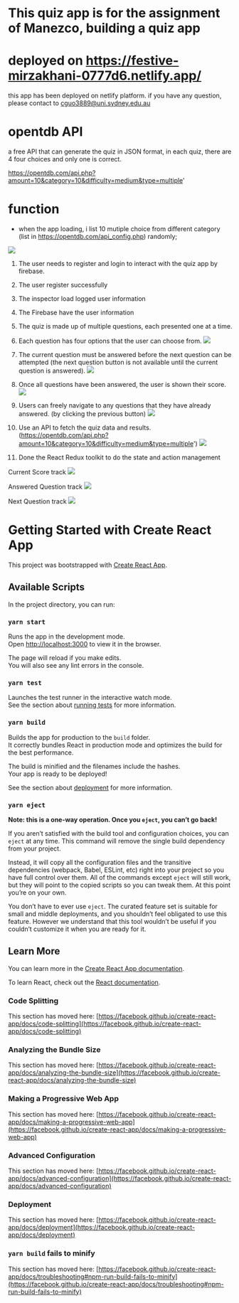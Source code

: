 # This quiz app is for the assignment of Manezco, building a quiz app

# deployed on https://festive-mirzakhani-0777d6.netlify.app/
this app has been deployed on netlify platform.
if you have any question, please contact to cguo3889@uni.sydney.edu.au

# opentdb API

a free API that can generate the quiz in JSON format, in each quiz, there are 4 four choices and only one is correct.

https://opentdb.com/api.php?amount=10&category=10&difficulty=medium&type=multiple'

# function

- when the app loading, i list 10 mutiple choice from different category (list in https://opentdb.com/api_config.php) randomly;



![](https://github.com/richard110110/ChenxiGuoQuiz/blob/main/resource/opentdCategory.png?raw=true)
1. The user needs to register and login to interact with the quiz app by firebase.
![]()

2. The user register successfully
![]()

3. The inspector load logged user information
![]()

4. The Firebase have the user information
![]()


5. The quiz is made up of multiple questions, each presented one at a time.


6. Each question has four options that the user can choose from.
![](https://github.com/richard110110/ChenxiGuoQuiz/blob/main/resource/initial.png?raw=true)

7. The current question must be answered before the next question can be attempted (the next question button is not available until the current question is answered). 
![](https://github.com/richard110110/ChenxiGuoQuiz/blob/main/resource/nextQuestion.png?raw=true)

8. Once all questions have been answered, the user is shown their score.
![](https://github.com/richard110110/ChenxiGuoQuiz/blob/main/resource/score.png?raw=true)

9. Users can freely navigate to any questions that they have already answered. (by clicking the previous button)
![](https://github.com/richard110110/ChenxiGuoQuiz/blob/main/resource/answeredQuestion.png?raw=true)
10. Use an API to fetch the quiz data and results. (https://opentdb.com/api.php?amount=10&category=10&difficulty=medium&type=multiple')
![](https://github.com/richard110110/ChenxiGuoQuiz/blob/main/resource/APIJSON.png?raw=true)


11. Done the React Redux toolkit to do the state and action management

Current Score track
![](https://github.com/richard110110/ChenxiGuoQuiz/blob/main/resource/trackAnsweredQuestion.png?raw=true)

Answered Question track
![](https://github.com/richard110110/ChenxiGuoQuiz/blob/main/resource/trackAnsweredQuestion.png?raw=true)

Next Question track
![](https://github.com/richard110110/ChenxiGuoQuiz/blob/main/resource/trackNextQuestion.png?raw=true)





# Getting Started with Create React App

This project was bootstrapped with [Create React App](https://github.com/facebook/create-react-app).

## Available Scripts

In the project directory, you can run:

### `yarn start`

Runs the app in the development mode.\
Open [http://localhost:3000](http://localhost:3000) to view it in the browser.

The page will reload if you make edits.\
You will also see any lint errors in the console.

### `yarn test`

Launches the test runner in the interactive watch mode.\
See the section about [running tests](https://facebook.github.io/create-react-app/docs/running-tests) for more information.

### `yarn build`

Builds the app for production to the `build` folder.\
It correctly bundles React in production mode and optimizes the build for the best performance.

The build is minified and the filenames include the hashes.\
Your app is ready to be deployed!

See the section about [deployment](https://facebook.github.io/create-react-app/docs/deployment) for more information.

### `yarn eject`

**Note: this is a one-way operation. Once you `eject`, you can’t go back!**

If you aren’t satisfied with the build tool and configuration choices, you can `eject` at any time. This command will remove the single build dependency from your project.

Instead, it will copy all the configuration files and the transitive dependencies (webpack, Babel, ESLint, etc) right into your project so you have full control over them. All of the commands except `eject` will still work, but they will point to the copied scripts so you can tweak them. At this point you’re on your own.

You don’t have to ever use `eject`. The curated feature set is suitable for small and middle deployments, and you shouldn’t feel obligated to use this feature. However we understand that this tool wouldn’t be useful if you couldn’t customize it when you are ready for it.

## Learn More

You can learn more in the [Create React App documentation](https://facebook.github.io/create-react-app/docs/getting-started).

To learn React, check out the [React documentation](https://reactjs.org/).

### Code Splitting

This section has moved here: [https://facebook.github.io/create-react-app/docs/code-splitting](https://facebook.github.io/create-react-app/docs/code-splitting)

### Analyzing the Bundle Size

This section has moved here: [https://facebook.github.io/create-react-app/docs/analyzing-the-bundle-size](https://facebook.github.io/create-react-app/docs/analyzing-the-bundle-size)

### Making a Progressive Web App

This section has moved here: [https://facebook.github.io/create-react-app/docs/making-a-progressive-web-app](https://facebook.github.io/create-react-app/docs/making-a-progressive-web-app)

### Advanced Configuration

This section has moved here: [https://facebook.github.io/create-react-app/docs/advanced-configuration](https://facebook.github.io/create-react-app/docs/advanced-configuration)

### Deployment

This section has moved here: [https://facebook.github.io/create-react-app/docs/deployment](https://facebook.github.io/create-react-app/docs/deployment)

### `yarn build` fails to minify

This section has moved here: [https://facebook.github.io/create-react-app/docs/troubleshooting#npm-run-build-fails-to-minify](https://facebook.github.io/create-react-app/docs/troubleshooting#npm-run-build-fails-to-minify)
